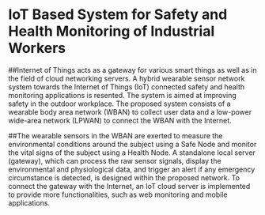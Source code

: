 # IoT Based System for Safety and Health Monitoring of Industrial Workers

##Internet of Things acts as a gateway for various smart things as well as in the field of cloud networking servers. A hybrid wearable sensor network system towards the Internet of Things (IoT) connected safety and health monitoring applications is resented. The system is aimed at improving safety in the outdoor workplace. The proposed system consists of a wearable body area network (WBAN) to collect user data and a low-power wide-area network (LPWAN) to connect the WBAN with the Internet. 

##The wearable sensors in the WBAN are exerted to measure the environmental conditions around the subject using a Safe Node and monitor the vital signs of the subject using a Health Node. A standalone local server (gateway), which can process the raw sensor signals, display the environmental and physiological data, and trigger an alert if any emergency circumstance is detected, is designed within the proposed network. To connect the gateway with the Internet, an IoT cloud server is implemented to provide more functionalities, such as web monitoring and mobile applications.

